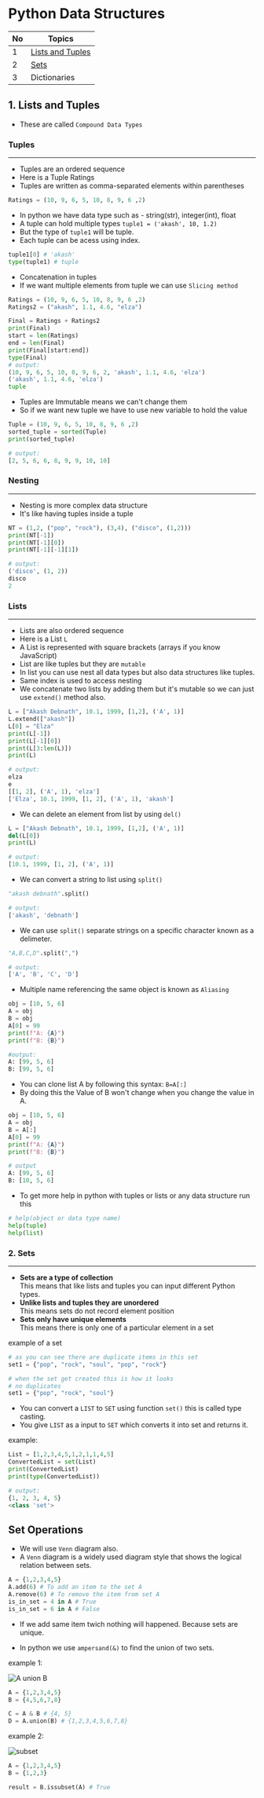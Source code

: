 # Python Data Structures

| No  | Topics                                  |
| --- | --------------------------------------- |
| 1   | [Lists and Tuples](#1-lists-and-tuples) |
| 2   | [Sets](#2-sets)                         |
| 3   | Dictionaries                            |

## 1. Lists and Tuples

-   These are called `Compound Data Types`

### **Tuples**

---

-   Tuples are an ordered sequence
-   Here is a Tuple Ratings
-   Tuples are written as comma-separated elements within parentheses

```python
Ratings = (10, 9, 6, 5, 10, 8, 9, 6 ,2)
```

-   In python we have data type such as - string(str), integer(int), float
-   A tuple can hold multiple types `tuple1 = ('akash', 10, 1.2)`
-   But the type of `tuple1` will be tuple.
-   Each tuple can be acess using index.

```python
tuple1[0] # 'akash'
type(tuple1) # tuple
```

-   Concatenation in tuples
-   If we want multiple elements from tuple we can use `Slicing method`

```python
Ratings = (10, 9, 6, 5, 10, 8, 9, 6 ,2)
Ratings2 = ("akash", 1.1, 4.6, "elza")

Final = Ratings + Ratings2
print(Final)
start = len(Ratings)
end = len(Final)
print(Final[start:end])
type(Final)
# output:
(10, 9, 6, 5, 10, 8, 9, 6, 2, 'akash', 1.1, 4.6, 'elza')
('akash', 1.1, 4.6, 'elza')
tuple
```

-   Tuples are Immutable means we can't change them
-   So if we want new tuple we have to use new variable to hold the value

```python
Tuple = (10, 9, 6, 5, 10, 8, 9, 6 ,2)
sorted_tuple = sorted(Tuple)
print(sorted_tuple)

# output:
[2, 5, 6, 6, 8, 9, 9, 10, 10]
```

### **Nesting**

---

-   Nesting is more complex data structure
-   It's like having tuples inside a tuple

```python
NT = (1,2, ("pop", "rock"), (3,4), ("disco", (1,2)))
print(NT[-1])
print(NT[-1][0])
print(NT[-1][-1][1])

# output:
('disco', (1, 2))
disco
2
```

### **Lists**

---

-   Lists are also ordered sequence
-   Here is a List `L`
-   A List is represented with square brackets (arrays if you know JavaScript)
-   List are like tuples but they are `mutable`
-   In list you can use nest all data types but also data structures like tuples.
-   Same index is used to access nesting
-   We concatenate two lists by adding them but it's mutable so we can just use `extend()` method also.

```python
L = ["Akash Debnath", 10.1, 1999, [1,2], ('A', 1)]
L.extend(["akash"])
L[0] = "Elza"
print(L[-1])
print(L[-1][0])
print(L[3:len(L)])
print(L)

# output:
elza
e
[[1, 2], ('A', 1), 'elza']
['Elza', 10.1, 1999, [1, 2], ('A', 1), 'akash']
```

-   We can delete an element from list by using `del()`

```python
L = ["Akash Debnath", 10.1, 1999, [1,2], ('A', 1)]
del(L[0])
print(L)

# output:
[10.1, 1999, [1, 2], ('A', 1)]
```

-   We can convert a string to list using `split()`

```python
"akash debnath".split()

# output:
['akash', 'debnath']
```

-   We can use `split()` separate strings on a specific character known as a delimeter.

```python
"A,B,C,D".split(",")

# output:
['A', 'B', 'C', 'D']
```

-   Multiple name referencing the same object is known as `Aliasing`

```python
obj = [10, 5, 6]
A = obj
B = obj
A[0] = 99
print(f"A: {A}")
print(f"B: {B}")

#output:
A: [99, 5, 6]
B: [99, 5, 6]
```

-   You can clone list A by following this syntax: `B=A[:]`
-   By doing this the Value of B won't change when you change the value in A.

```python
obj = [10, 5, 6]
A = obj
B = A[:]
A[0] = 99
print(f"A: {A}")
print(f"B: {B}")

# output
A: [99, 5, 6]
B: [10, 5, 6]
```

-   To get more help in python with tuples or lists or any data structure run this

```python
# help(object or data type name)
help(tuple)
help(list)
```

### 2. **Sets**

---

-   **Sets are a type of collection** <br>
    This means that like lists and tuples you can input different Python types.
-   **Unlike lists and tuples they are unordered** <br>
    This means sets do not record element position
-   **Sets only have unique elements** <br>
    This means there is only one of a particular element in a set

example of a set

```python
# as you can see there are duplicate items in this set
set1 = {"pop", "rock", "soul", "pop", "rock"}

# when the set get created this is how it looks
# no duplicates
set1 = {"pop", "rock", "soul"}
```

-   You can convert a `LIST` to `SET` using function `set()` this is called type casting.
-   You give `LIST` as a input to `SET` which converts it into set and returns it.

example:

```python
List = [1,2,3,4,5,1,2,1,1,4,5]
ConvertedList = set(List)
print(ConvertedList)
print(type(ConvertedList))

# output:
{1, 2, 3, 4, 5}
<class 'set'>
```

## **Set Operations**

-   We will use `Venn` diagram also.
-   A `Venn` diagram is a widely used diagram style that shows the logical relation between sets.

```python
A = {1,2,3,4,5}
A.add(6) # To add an item to the set A
A.remove(6) # To remove the item from set A
is_in_set = 4 in A # True
is_in_set = 6 in A # False
```

-   If we add same item twich nothing will happened. Because sets are unique.

-   In python we use `ampersand(&)` to find the union of two sets.
    <br>

example 1:

![A union B](image.png)

```python
A = {1,2,3,4,5}
B = {4,5,6,7,8}

C = A & B # {4, 5}
D = A.union(B) # {1,2,3,4,5,6,7,8}
```

example 2:

![subset](image-1.png)

```python
A = {1,2,3,4,5}
B = {1,2,3}

result = B.issubset(A) # True
```
